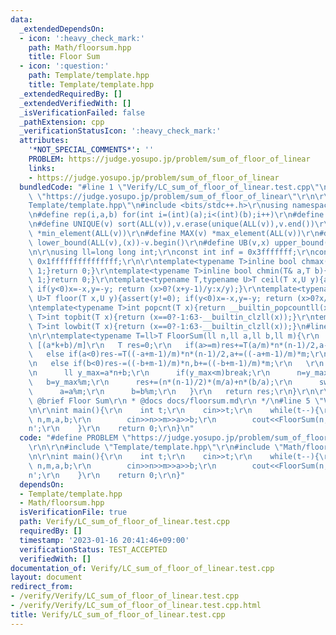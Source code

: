 ```yaml
---
data:
  _extendedDependsOn:
  - icon: ':heavy_check_mark:'
    path: Math/floorsum.hpp
    title: Floor Sum
  - icon: ':question:'
    path: Template/template.hpp
    title: Template/template.hpp
  _extendedRequiredBy: []
  _extendedVerifiedWith: []
  _isVerificationFailed: false
  _pathExtension: cpp
  _verificationStatusIcon: ':heavy_check_mark:'
  attributes:
    '*NOT_SPECIAL_COMMENTS*': ''
    PROBLEM: https://judge.yosupo.jp/problem/sum_of_floor_of_linear
    links:
    - https://judge.yosupo.jp/problem/sum_of_floor_of_linear
  bundledCode: "#line 1 \"Verify/LC_sum_of_floor_of_linear.test.cpp\"\n#define PROBLEM\
    \ \"https://judge.yosupo.jp/problem/sum_of_floor_of_linear\"\r\n\r\n#line 1 \"\
    Template/template.hpp\"\n#include <bits/stdc++.h>\r\nusing namespace std;\r\n\r\
    \n#define rep(i,a,b) for(int i=(int)(a);i<(int)(b);i++)\r\n#define ALL(v) (v).begin(),(v).end()\r\
    \n#define UNIQUE(v) sort(ALL(v)),v.erase(unique(ALL(v)),v.end())\r\n#define MIN(v)\
    \ *min_element(ALL(v))\r\n#define MAX(v) *max_element(ALL(v))\r\n#define LB(v,x)\
    \ lower_bound(ALL(v),(x))-v.begin()\r\n#define UB(v,x) upper_bound(ALL(v),(x))-v.begin()\r\
    \n\r\nusing ll=long long int;\r\nconst int inf = 0x3fffffff;\r\nconst ll INF =\
    \ 0x1fffffffffffffff;\r\n\r\ntemplate<typename T>inline bool chmax(T& a,T b){if(a<b){a=b;return\
    \ 1;}return 0;}\r\ntemplate<typename T>inline bool chmin(T& a,T b){if(a>b){a=b;return\
    \ 1;}return 0;}\r\ntemplate<typename T,typename U>T ceil(T x,U y){assert(y!=0);\
    \ if(y<0)x=-x,y=-y; return (x>0?(x+y-1)/y:x/y);}\r\ntemplate<typename T,typename\
    \ U>T floor(T x,U y){assert(y!=0); if(y<0)x=-x,y=-y; return (x>0?x/y:(x-y+1)/y);}\r\
    \ntemplate<typename T>int popcnt(T x){return __builtin_popcountll(x);}\r\ntemplate<typename\
    \ T>int topbit(T x){return (x==0?-1:63-__builtin_clzll(x));}\r\ntemplate<typename\
    \ T>int lowbit(T x){return (x==0?-1:63-__builtin_clzll(x));}\n#line 2 \"Math/floorsum.hpp\"\
    \n\r\ntemplate<typename T=ll>T FloorSum(ll n,ll a,ll b,ll m){\r\n   //sum_{k=0}^{n-1}\
    \ [(a*k+b)/m]\r\n   T res=0;\r\n   if(a>=m)res+=T(a/m)*n*(n-1)/2,a-=a/m*m;\r\n\
    \   else if(a<0)res-=T((-a+m-1)/m)*n*(n-1)/2,a+=((-a+m-1)/m)*m;\r\n   if(b>=m)res+=(b/m)*n,b-=b/m*m;\r\
    \n   else if(b<0)res-=((-b+m-1)/m)*n,b+=((-b+m-1)/m)*m;\r\n   \r\n   while(1){\r\
    \n      ll y_max=a*n+b;\r\n      if(y_max<m)break;\r\n      n=y_max/m;\r\n   \
    \   b=y_max%m;\r\n      res+=(n*(n-1)/2)*(m/a)+n*(b/a);\r\n      swap(m,a);\r\n\
    \      a=a%m;\r\n      b=b%m;\r\n   }\r\n   return res;\r\n}\r\n\r\n/**\r\n *\
    \ @brief Floor Sum\r\n * @docs docs/floorsum.md\r\n */\n#line 5 \"Verify/LC_sum_of_floor_of_linear.test.cpp\"\
    \n\r\nint main(){\r\n    int t;\r\n    cin>>t;\r\n    while(t--){\r\n        int\
    \ n,m,a,b;\r\n        cin>>n>>m>>a>>b;\r\n        cout<<FloorSum(n,a,b,m)<<'\\\
    n';\r\n    }\r\n    return 0;\r\n}\n"
  code: "#define PROBLEM \"https://judge.yosupo.jp/problem/sum_of_floor_of_linear\"\
    \r\n\r\n#include \"Template/template.hpp\"\r\n#include \"Math/floorsum.hpp\"\r\
    \n\r\nint main(){\r\n    int t;\r\n    cin>>t;\r\n    while(t--){\r\n        int\
    \ n,m,a,b;\r\n        cin>>n>>m>>a>>b;\r\n        cout<<FloorSum(n,a,b,m)<<'\\\
    n';\r\n    }\r\n    return 0;\r\n}"
  dependsOn:
  - Template/template.hpp
  - Math/floorsum.hpp
  isVerificationFile: true
  path: Verify/LC_sum_of_floor_of_linear.test.cpp
  requiredBy: []
  timestamp: '2023-01-16 20:41:46+09:00'
  verificationStatus: TEST_ACCEPTED
  verifiedWith: []
documentation_of: Verify/LC_sum_of_floor_of_linear.test.cpp
layout: document
redirect_from:
- /verify/Verify/LC_sum_of_floor_of_linear.test.cpp
- /verify/Verify/LC_sum_of_floor_of_linear.test.cpp.html
title: Verify/LC_sum_of_floor_of_linear.test.cpp
---
```

